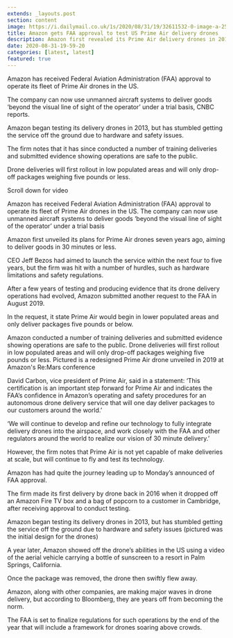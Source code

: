 ```yaml
---
extends: _layouts.post
section: content
image: https://i.dailymail.co.uk/1s/2020/08/31/19/32611532-0-image-a-25_1598897160673.jpg 
title: Amazon gets FAA approval to test US Prime Air delivery drones 
description: Amazon first revealed its Prime Air delivery drones in 2013, but has now won approval from the FAA to test its service in the US. It will start in low populated and deliver packages five pounds or less. 
date: 2020-08-31-19-59-20 
categories: [latest, latest] 
featured: true 
--- 
```

Amazon has received Federal Aviation Administration (FAA) approval to operate its fleet of Prime Air drones in the US.

The company can now use unmanned aircraft systems to deliver goods ‘beyond the visual line of sight of the operator’ under a trial basis, CNBC reports.

Amazon began testing its delivery drones in 2013, but has stumbled getting the service off the ground due to hardware and safety issues.

The firm notes that it has since conducted a number of training deliveries and submitted evidence showing operations are safe to the public.

Drone deliveries will first rollout in low populated areas and will only drop-off packages weighing five pounds or less.

Scroll down for video 

Amazon has received Federal Aviation Administration (FAA) approval to operate its fleet of Prime Air drones in the US. The company can now use unmanned aircraft systems to deliver goods ‘beyond the visual line of sight of the operator’ under a trial basis

Amazon first unveiled its plans for Prime Air drones seven years ago, aiming to deliver goods in 30 minutes or less.

CEO Jeff Bezos had aimed to launch the service within the next four to five years, but the firm was hit with a number of hurdles, such as hardware limitations and safety regulations.

After a few years of testing and producing evidence that its drone delivery operations had evolved, Amazon submitted another request to the FAA in August 2019.

In the request, it state Prime Air would begin in lower populated areas and only deliver packages five pounds or below.

Amazon conducted a number of training deliveries and submitted evidence showing operations are safe to the public. Drone deliveries will first rollout in low populated areas and will only drop-off packages weighing five pounds or less. Pictured is a redesigned Prime Air drone unveiled in 2019 at Amazon's Re:Mars conference

David Carbon, vice president of Prime Air, said in a statement: ‘This certification is an important step forward for Prime Air and indicates the FAA’s confidence in Amazon’s operating and safety procedures for an autonomous drone delivery service that will one day deliver packages to our customers around the world.’

‘We will continue to develop and refine our technology to fully integrate delivery drones into the airspace, and work closely with the FAA and other regulators around the world to realize our vision of 30 minute delivery.’

However, the firm notes that Prime Air is not yet capable of make deliveries at scale, but will continue to fly and test its technology.

Amazon has had quite the journey leading up to Monday’s announced of FAA approval.

The firm made its first delivery by drone back in 2016 when it dropped off an Amazon Fire TV box and a bag of popcorn to a customer in Cambridge, after receiving approval to conduct testing.

Amazon began testing its delivery drones in 2013, but has stumbled getting the service off the ground due to hardware and safety issues (pictured was the initial design for the drones)

A year later, Amazon showed off the drone’s abilities in the US using a video of the aerial vehicle carrying a bottle of sunscreen to a resort in Palm Springs, California.

Once the package was removed, the drone then swiftly flew away.

Amazon, along with other companies, are making major waves in drone delivery, but according to Bloomberg, they are years off from becoming the norm.

The FAA is set to finalize regulations for such operations by the end of the year that will include a framework for drones soaring above crowds.

